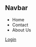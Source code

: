 <!DOCTYPE html>
<html lang="en">
<head>
  <meta charset="UTF-8">
  <meta name="viewport" content="width=device-width, initial-scale=1.0">
  <title>Navbar</title>
  <LINK rel="stylesheet" href="navbar.css">
</head>
<body>
  <div class="navbar">
    <h2 class="start">Navbar</h2>
   <ul>
    <li>Home</li>
    <li>Contact</li>
    <li>About Us</li>
   </ul>
   <a href="#"><p>Login</p></a>
  </div>
</body>
</html>
